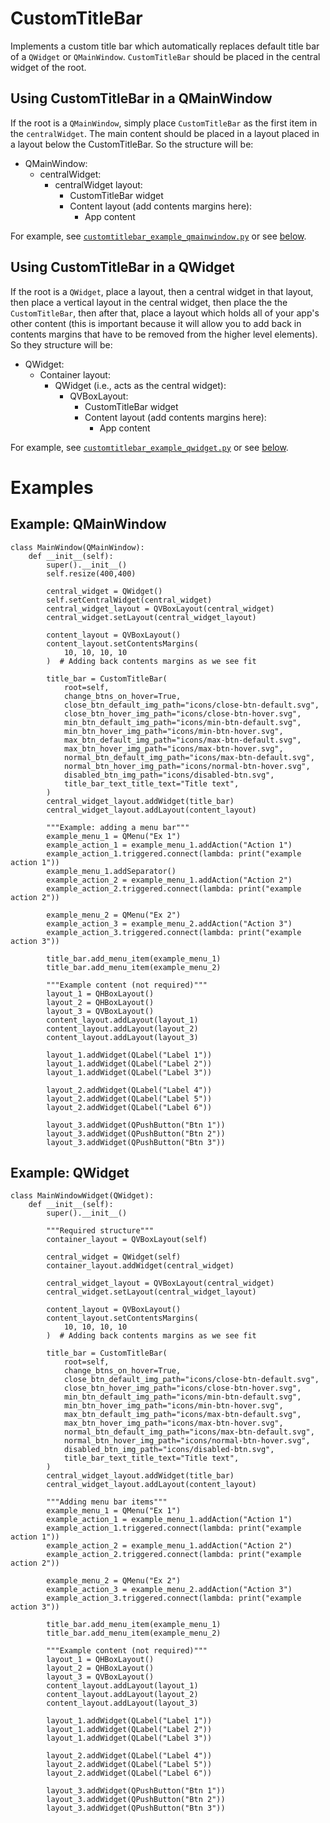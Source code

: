 # CustomTitleBar
Implements a custom title bar which automatically replaces default title bar of a `QWidget` or `QMainWindow`. `CustomTitleBar` should be placed in the central widget of the root.


## Using CustomTitleBar in a QMainWindow
If the root is a `QMainWindow`, simply place `CustomTitleBar` as the first item in the `centralWidget`. The main content should be placed in a layout placed in a layout below the CustomTitleBar. So the structure will be:
- QMainWindow: 
  - centralWidget:
    - centralWidget layout:
      - CustomTitleBar widget
      - Content layout (add contents margins here):
        - App content

For example, see [`customtitlebar_example_qmainwindow.py`](examples/customtitlebar_example_qmainwindow.py) or see [below](#example-qmainwindow). 

## Using CustomTitleBar in a QWidget
If the root is a `QWidget`, place a layout, then a central widget in that layout, then place a vertical layout in the central widget, then place the the `CustomTitleBar`, then after that, place a layout which holds all of your app's other content (this is important because it will allow you to add back in contents margins that have to be removed from the higher level elements). So they structure will be:

- QWidget:
  - Container layout:
    - QWidget (i.e., acts as the central widget):
      - QVBoxLayout:
        - CustomTitleBar widget
        - Content layout (add contents margins here):
          - App content

For example, see [`customtitlebar_example_qwidget.py`](examples/customtitlebar_example_qwidget.py) or see [below](#example-qwidget).


# Examples

## Example: QMainWindow
```
class MainWindow(QMainWindow):
    def __init__(self):
        super().__init__()
        self.resize(400,400)

        central_widget = QWidget()
        self.setCentralWidget(central_widget)
        central_widget_layout = QVBoxLayout(central_widget)
        central_widget.setLayout(central_widget_layout)

        content_layout = QVBoxLayout()
        content_layout.setContentsMargins(
            10, 10, 10, 10
        )  # Adding back contents margins as we see fit

        title_bar = CustomTitleBar(
            root=self,
            change_btns_on_hover=True,
            close_btn_default_img_path="icons/close-btn-default.svg",
            close_btn_hover_img_path="icons/close-btn-hover.svg",
            min_btn_default_img_path="icons/min-btn-default.svg",
            min_btn_hover_img_path="icons/min-btn-hover.svg",
            max_btn_default_img_path="icons/max-btn-default.svg",
            max_btn_hover_img_path="icons/max-btn-hover.svg",
            normal_btn_default_img_path="icons/max-btn-default.svg",
            normal_btn_hover_img_path="icons/normal-btn-hover.svg",
            disabled_btn_img_path="icons/disabled-btn.svg",
            title_bar_text_title_text="Title text",
        )
        central_widget_layout.addWidget(title_bar)
        central_widget_layout.addLayout(content_layout)

        """Example: adding a menu bar"""
        example_menu_1 = QMenu("Ex 1")
        example_action_1 = example_menu_1.addAction("Action 1")
        example_action_1.triggered.connect(lambda: print("example action 1"))
        example_menu_1.addSeparator()
        example_action_2 = example_menu_1.addAction("Action 2")
        example_action_2.triggered.connect(lambda: print("example action 2"))

        example_menu_2 = QMenu("Ex 2")
        example_action_3 = example_menu_2.addAction("Action 3")
        example_action_3.triggered.connect(lambda: print("example action 3"))

        title_bar.add_menu_item(example_menu_1)
        title_bar.add_menu_item(example_menu_2)

        """Example content (not required)"""
        layout_1 = QHBoxLayout()
        layout_2 = QHBoxLayout()
        layout_3 = QVBoxLayout()
        content_layout.addLayout(layout_1)
        content_layout.addLayout(layout_2)
        content_layout.addLayout(layout_3)

        layout_1.addWidget(QLabel("Label 1"))
        layout_1.addWidget(QLabel("Label 2"))
        layout_1.addWidget(QLabel("Label 3"))

        layout_2.addWidget(QLabel("Label 4"))
        layout_2.addWidget(QLabel("Label 5"))
        layout_2.addWidget(QLabel("Label 6"))

        layout_3.addWidget(QPushButton("Btn 1"))
        layout_3.addWidget(QPushButton("Btn 2"))
        layout_3.addWidget(QPushButton("Btn 3"))
```
## Example: QWidget
```
class MainWindowWidget(QWidget):
    def __init__(self):
        super().__init__()

        """Required structure"""
        container_layout = QVBoxLayout(self)

        central_widget = QWidget(self)
        container_layout.addWidget(central_widget)

        central_widget_layout = QVBoxLayout(central_widget)
        central_widget.setLayout(central_widget_layout)

        content_layout = QVBoxLayout()
        content_layout.setContentsMargins(
            10, 10, 10, 10
        )  # Adding back contents margins as we see fit

        title_bar = CustomTitleBar(
            root=self,
            change_btns_on_hover=True,
            close_btn_default_img_path="icons/close-btn-default.svg",
            close_btn_hover_img_path="icons/close-btn-hover.svg",
            min_btn_default_img_path="icons/min-btn-default.svg",
            min_btn_hover_img_path="icons/min-btn-hover.svg",
            max_btn_default_img_path="icons/max-btn-default.svg",
            max_btn_hover_img_path="icons/max-btn-hover.svg",
            normal_btn_default_img_path="icons/max-btn-default.svg",
            normal_btn_hover_img_path="icons/normal-btn-hover.svg",
            disabled_btn_img_path="icons/disabled-btn.svg",
            title_bar_text_title_text="Title text",
        )
        central_widget_layout.addWidget(title_bar)
        central_widget_layout.addLayout(content_layout)

        """Adding menu bar items"""
        example_menu_1 = QMenu("Ex 1")
        example_action_1 = example_menu_1.addAction("Action 1")
        example_action_1.triggered.connect(lambda: print("example action 1"))
        example_action_2 = example_menu_1.addAction("Action 2")
        example_action_2.triggered.connect(lambda: print("example action 2"))

        example_menu_2 = QMenu("Ex 2")
        example_action_3 = example_menu_2.addAction("Action 3")
        example_action_3.triggered.connect(lambda: print("example action 3"))

        title_bar.add_menu_item(example_menu_1)
        title_bar.add_menu_item(example_menu_2)

        """Example content (not required)"""
        layout_1 = QHBoxLayout()
        layout_2 = QHBoxLayout()
        layout_3 = QVBoxLayout()
        content_layout.addLayout(layout_1)
        content_layout.addLayout(layout_2)
        content_layout.addLayout(layout_3)

        layout_1.addWidget(QLabel("Label 1"))
        layout_1.addWidget(QLabel("Label 2"))
        layout_1.addWidget(QLabel("Label 3"))

        layout_2.addWidget(QLabel("Label 4"))
        layout_2.addWidget(QLabel("Label 5"))
        layout_2.addWidget(QLabel("Label 6"))

        layout_3.addWidget(QPushButton("Btn 1"))
        layout_3.addWidget(QPushButton("Btn 2"))
        layout_3.addWidget(QPushButton("Btn 3"))
```
